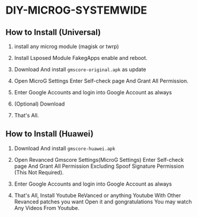 # DIY-MICROG-SYSTEMWIDE

## How to Install (Universal)

1. install any microg module (magisk or twrp)

2. Install Lsposed Module FakegApps enable and reboot.

3. Download And install ```gmscore-original.apk``` as update

2. Open MicroG Settings Enter Self-check page And Grant All Permission.

3. Enter Google Accounts and login into Google Account as always

4. (Optional) Download 

6. That's All.

## How to Install (Huawei)

1. Download And install ```gmscore-huawei.apk```

2. Open Revanced Gmscore Settings(MicroG Settings) Enter Self-check page And Grant All Permission Excluding Spoof Signature Permission (This Not Required).

3. Enter Google Accounts and login into Google Account as always

6. That's All, Install Youtube ReVanced or anything Youtube With Other Revanced patches you want Open it and gongratulations You may watch Any Videos From Youtube.
